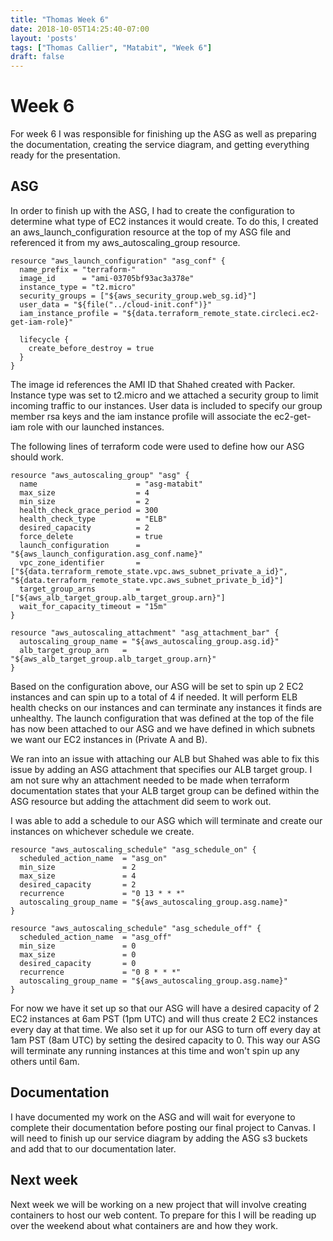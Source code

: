 ```yaml
---
title: "Thomas Week 6"
date: 2018-10-05T14:25:40-07:00
layout: 'posts'
tags: ["Thomas Callier", "Matabit", "Week 6"]
draft: false
---
```


# Week 6
For week 6 I was responsible for finishing up the ASG as well as preparing the documentation, creating the service diagram, and getting everything ready for the presentation.

## ASG
In order to finish up with the ASG, I had to create the configuration to determine what type of EC2 instances it would create. To do this, I created an aws_launch_configuration resource at the top of my ASG file and referenced it from my aws_autoscaling_group resource. 

```
resource "aws_launch_configuration" "asg_conf" {
  name_prefix = "terraform-"
  image_id      = "ami-03705bf93ac3a378e"
  instance_type = "t2.micro"
  security_groups = ["${aws_security_group.web_sg.id}"]
  user_data = "${file("../cloud-init.conf")}"
  iam_instance_profile = "${data.terraform_remote_state.circleci.ec2-get-iam-role}"

  lifecycle {
    create_before_destroy = true
  }
}
```

The image id references the AMI ID that Shahed created with Packer. Instance type was set to t2.micro and we attached a security group to limit incoming traffic to our instances. User data is included to specify our group member rsa keys and the iam instance profile will associate the ec2-get-iam role with our launched instances. 

The following lines of terraform code were used to define how our ASG should work.

```
resource "aws_autoscaling_group" "asg" {
  name                      = "asg-matabit"
  max_size                  = 4
  min_size                  = 2
  health_check_grace_period = 300
  health_check_type         = "ELB"
  desired_capacity          = 2
  force_delete              = true
  launch_configuration      = "${aws_launch_configuration.asg_conf.name}"
  vpc_zone_identifier       = ["${data.terraform_remote_state.vpc.aws_subnet_private_a_id}", "${data.terraform_remote_state.vpc.aws_subnet_private_b_id}"]
  target_group_arns         = ["${aws_alb_target_group.alb_target_group.arn}"]
  wait_for_capacity_timeout = "15m"
}

resource "aws_autoscaling_attachment" "asg_attachment_bar" {
  autoscaling_group_name = "${aws_autoscaling_group.asg.id}"
  alb_target_group_arn   = "${aws_alb_target_group.alb_target_group.arn}"
}
```

Based on the configuration above, our ASG will be set to spin up 2 EC2 instances and can spin up to a total of 4 if needed. It will perform ELB health checks on our instances and can terminate any instances it finds are unhealthy. The launch configuration that was defined at the top of the file has now been attached to our ASG and we have defined in which subnets we want our EC2 instances in (Private A and B). 

We ran into an issue with attaching our ALB but Shahed was able to fix this issue by adding an ASG attachment that specifies our ALB target group. I am not sure why an attachment needed to be made when terraform documentation states that your ALB target group can be defined within the ASG resource but adding the attachment did seem to work out.

I was able to add a schedule to our ASG which will terminate and create our instances on whichever schedule we create.

```
resource "aws_autoscaling_schedule" "asg_schedule_on" {
  scheduled_action_name  = "asg_on"
  min_size               = 2
  max_size               = 4
  desired_capacity       = 2
  recurrence             = "0 13 * * *"
  autoscaling_group_name = "${aws_autoscaling_group.asg.name}"
}

resource "aws_autoscaling_schedule" "asg_schedule_off" {
  scheduled_action_name  = "asg_off"
  min_size               = 0
  max_size               = 0
  desired_capacity       = 0
  recurrence             = "0 8 * * *"
  autoscaling_group_name = "${aws_autoscaling_group.asg.name}"
}
```
For now we have it set up so that our ASG will have a desired capacity of 2 EC2 instances at 6am PST (1pm UTC) and will thus create 2 EC2 instances every day at that time. We also set it up for our ASG to turn off every day at 1am PST (8am UTC) by setting the desired capacity to 0. This way our ASG will terminate any running instances at this time and won't spin up any others until 6am.

## Documentation
I have documented my work on the ASG and will wait for everyone to complete their documentation before posting our final project to Canvas. I will need to finish up our service diagram by adding the ASG s3 buckets and add that to our documentation later.

## Next week
Next week we will be working on a new project that will involve creating containers to host our web content. To prepare for this I will be reading up over the weekend about what containers are and how they work.